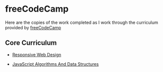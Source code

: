 # freeCodeCamp

Here are the copies of the work completed as I work through the curriculum provided by [freeCodeCamp](freecodecamp.org)

## Core Curriculum

* [Responsive Web Design](./001_ResponsiveWeb/)

* [JavaScript Algorithms And Data Structures](./002_JSAlgoAndDataStucts/)
